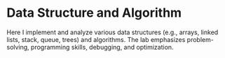 # Data Structure and Algorithm
 
Here I implement and analyze various data structures (e.g., arrays, linked lists, stack, queue, trees) and algorithms. The lab emphasizes problem-solving, programming skills, debugging, and optimization.
